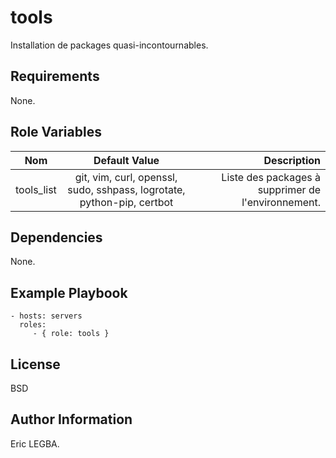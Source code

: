 tools
=========

Installation de packages quasi-incontournables.

Requirements
------------

None.

Role Variables
--------------

| Nom	        | Default Value	| Description|
| ------------- |:-------------:| ----------:|
|tools_list|git, vim, curl, openssl, sudo, sshpass, logrotate, python-pip, certbot|Liste des packages à supprimer de l'environnement.|

Dependencies
------------

None.

Example Playbook
----------------

    - hosts: servers
      roles:
         - { role: tools }

License
-------

BSD

Author Information
------------------

Eric LEGBA.
